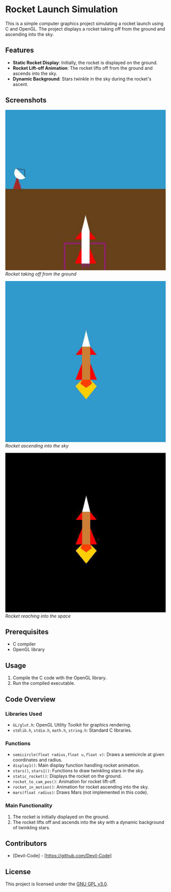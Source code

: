 # Rocket Launch Simulation

This is a simple computer graphics project simulating a rocket launch using C and OpenGL. The project displays a rocket taking off from the ground and ascending into the sky.

## Features

- **Static Rocket Display**: Initially, the rocket is displayed on the ground.
- **Rocket Lift-off Animation**: The rocket lifts off from the ground and ascends into the sky.
- **Dynamic Background**: Stars twinkle in the sky during the rocket's ascent.

## Screenshots

![Rocket Launch](screenshots/launch.png)
*Rocket taking off from the ground*

![Rocket Ascending](screenshots/sky.png)
*Rocket ascending into the sky*

![Rocket in Space](screenshots/space.png)
*Rocket reaching into the space*

## Prerequisites

- C compiler
- OpenGL library

## Usage

1. Compile the C code with the OpenGL library.
2. Run the compiled executable.

## Code Overview

### Libraries Used
- `GL/glut.h`: OpenGL Utility Toolkit for graphics rendering.
- `stdlib.h`, `stdio.h`, `math.h`, `string.h`: Standard C libraries.

### Functions
- `semicircle(float radius,float u,float v)`: Draws a semicircle at given coordinates and radius.
- `display1()`: Main display function handling rocket animation.
- `stars()`, `stars1()`: Functions to draw twinkling stars in the sky.
- `static_rocket()`: Displays the rocket on the ground.
- `rocket_to_cam_pos()`: Animation for rocket lift-off.
- `rocket_in_motion()`: Animation for rocket ascending into the sky.
- `mars(float radius)`: Draws Mars (not implemented in this code).

### Main Functionality
1. The rocket is initially displayed on the ground.
2. The rocket lifts off and ascends into the sky with a dynamic background of twinkling stars.

## Contributors

- [Devil-Code] - [https://github.com/Devil-Code]

## License

This project is licensed under the [GNU GPL v3.0](LICENSE).
